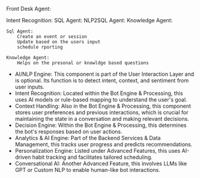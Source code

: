 
Front Desk Agent:

Intent Recognition:
    SQL Agent:
        NLP2SQL Agent:
    Knowledge Agent:
        
    Sql Agent:
        Create an event or session
        Update based on the users input
        schedule rporting

    Knowledge Agent:
        Helps on the presonal or knowldge based questions
    













- AI/NLP Engine: 
    This component is part of the User Interaction Layer and is optional. Its function is to detect intent, context, and sentiment from user inputs.
- Intent Recognition: 
    Located within the Bot Engine & Processing, this uses AI models or rule-based mapping to understand the user's goal.
- Context Handling: 
    Also in the Bot Engine & Processing, this component stores user preferences and previous interactions, which is crucial for maintaining the state in a conversation and making relevant decisions.
- Decision Engine: 
    Within the Bot Engine & Processing, this determines the bot's responses based on user actions.
- Analytics & AI Engine: 
    Part of the Backend Services & Data Management, this tracks user progress and predicts recommendations.
- Personalization Engine: 
    Listed under Advanced Features, this uses AI-driven habit tracking and facilitates tailored scheduling.
- Conversational AI: 
    Another Advanced Feature, this involves LLMs like GPT or Custom NLP to enable human-like bot interactions.